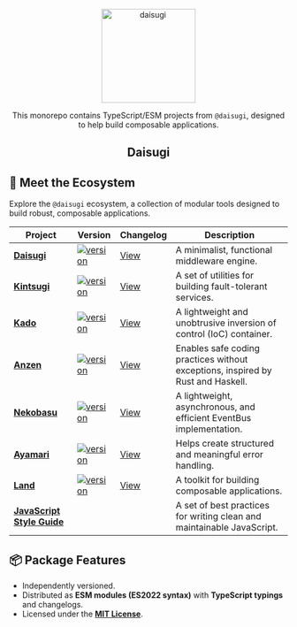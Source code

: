 <p align="center">
  <img alt="daisugi" src="https://user-images.githubusercontent.com/22574/125201112-fc787f00-e26d-11eb-8e70-569dbd6997e0.png" width="170">
</p>

<p align="center">
  This monorepo contains TypeScript/ESM projects from <code>@daisugi</code>, designed to help build composable applications.
</p>

<h2 align="center">Daisugi</h2>

## 🌱 Meet the Ecosystem

Explore the <code>@daisugi</code> ecosystem, a collection of modular tools designed to build robust, composable applications.

| Project                                                                             | Version                                                                                                           | Changelog                                | Description                                                                     |
| ----------------------------------------------------------------------------------- | ----------------------------------------------------------------------------------------------------------------- | ---------------------------------------- | ------------------------------------------------------------------------------- |
| **[Daisugi](./packages/daisugi)**                                                   | [![version](https://img.shields.io/npm/v/@daisugi/daisugi.svg)](https://www.npmjs.com/package/@daisugi/daisugi)   | [View](./packages/daisugi/CHANGELOG.md)  | A minimalist, functional middleware engine.                                     |
| **[Kintsugi](./packages/kintsugi)**                                                 | [![version](https://img.shields.io/npm/v/@daisugi/kintsugi.svg)](https://www.npmjs.com/package/@daisugi/kintsugi) | [View](./packages/kintsugi/CHANGELOG.md) | A set of utilities for building fault-tolerant services.                        |
| **[Kado](./packages/kado)**                                                         | [![version](https://img.shields.io/npm/v/@daisugi/kado.svg)](https://www.npmjs.com/package/@daisugi/kado)         | [View](./packages/kado/CHANGELOG.md)     | A lightweight and unobtrusive inversion of control (IoC) container.             |
| **[Anzen](./packages/anzen)**                                                       | [![version](https://img.shields.io/npm/v/@daisugi/anzen.svg)](https://www.npmjs.com/package/@daisugi/anzen)       | [View](./packages/anzen/CHANGELOG.md)    | Enables safe coding practices without exceptions, inspired by Rust and Haskell. |
| **[Nekobasu](./packages/nekobasu)**                                                 | [![version](https://img.shields.io/npm/v/@daisugi/nekobasu.svg)](https://www.npmjs.com/package/@daisugi/nekobasu) | [View](./packages/nekobasu/CHANGELOG.md) | A lightweight, asynchronous, and efficient EventBus implementation.             |
| **[Ayamari](./packages/ayamari)**                                                   | [![version](https://img.shields.io/npm/v/@daisugi/ayamari.svg)](https://www.npmjs.com/package/@daisugi/ayamari)   | [View](./packages/ayamari/CHANGELOG.md)  | Helps create structured and meaningful error handling.                          |
| **[Land](./packages/land)**                                                         | [![version](https://img.shields.io/npm/v/@daisugi/land.svg)](https://www.npmjs.com/package/@daisugi/land)         | [View](./packages/land/CHANGELOG.md)     | A toolkit for building composable applications.                                 |
| **[JavaScript Style Guide](https://github.com/daisugiland/javascript-style-guide)** |                                                                                                                   |                                          | A set of best practices for writing clean and maintainable JavaScript.          |

## 📦 Package Features

- Independently versioned.
- Distributed as **ESM modules (ES2022 syntax)** with **TypeScript typings** and changelogs.
- Licensed under the **[MIT License](./LICENSE)**.
